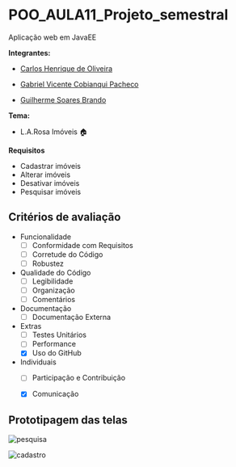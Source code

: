 # POO_AULA11_Projeto_semestral
Aplicação web em JavaEE

**Integrantes:**
- [Carlos Henrique de Oliveira](https://github.com/carlosoliveira397)

- [Gabriel Vicente Cobianqui Pacheco](https://github.com/GabrielVCP)

- [Guilherme Soares Brando](https://github.com/AceSkyes)

**Tema:**
- L.A.Rosa Imóveis :house:

**Requisitos**
- Cadastrar imóveis
- Alterar imóveis
- Desativar imóveis
- Pesquisar imóveis

## Critérios de avaliação
- Funcionalidade
    - [ ] Conformidade com Requisitos
    - [ ] Corretude do Código
    - [ ] Robustez
- Qualidade do Código
    - [ ] Legibilidade
    - [ ] Organização
    - [ ] Comentários
- Documentação
    - [ ] Documentação Externa
- Extras
    - [ ] Testes Unitários
    - [ ] Performance
    - [x] Uso do GitHub
- Individuais
    - [ ] Participação e Contribuição
    - [x] Comunicação


## Prototipagem das telas

![pesquisa](https://i.imgur.com/igHps9C.png)

![cadastro](https://i.imgur.com/XBk3zbu.png)
